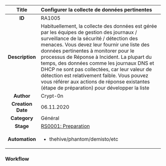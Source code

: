 | Title                       | Configurer la collecte de données pertinentes       |
|:---------------------------:|:--------------------|
| **ID**                      | RA1005            |
| **Description**             | Habituellement, la collecte des données est gérée par les équipes de gestion des journaux / surveillance de la sécurité / détection des menaces. Vous devez leur fournir une liste des données pertinentes à monitorer pour le processus de Réponse à Incident. La plupart du temps, des données comme les journaux DNS et DHCP ne sont pas collectées, car leur valeur de détection est relativement faible. Vous pouvez vous référer aux actions de réponse existantes (étape de préparation) pour développer la liste  |
| **Author**                  | Crypt-0n        |
| **Creation Date**           | 06.11.2020 |
| **Category**                | Général      |
| **Stage**                   |[RS0001: Preparation](../Response_Stages/RS0001.md)| 
| **Automation** |<ul><li>thehive/phantom/demisto/etc</li></ul>|


### Workflow
